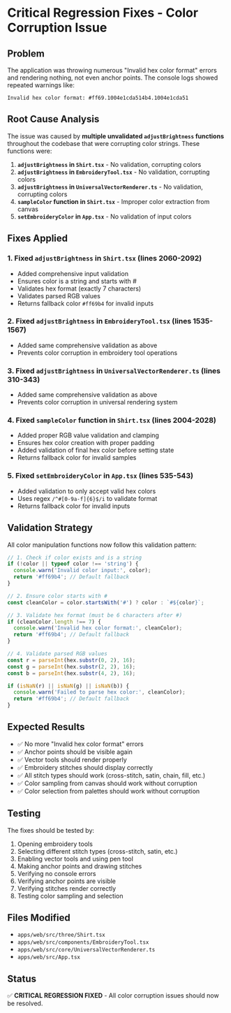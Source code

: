 # Critical Regression Fixes - Color Corruption Issue

## Problem
The application was throwing numerous "Invalid hex color format" errors and rendering nothing, not even anchor points. The console logs showed repeated warnings like:
```
Invalid hex color format: #ff69.1004e1cda514b4.1004e1cda51
```

## Root Cause Analysis
The issue was caused by **multiple unvalidated `adjustBrightness` functions** throughout the codebase that were corrupting color strings. These functions were:

1. **`adjustBrightness` in `Shirt.tsx`** - No validation, corrupting colors
2. **`adjustBrightness` in `EmbroideryTool.tsx`** - No validation, corrupting colors  
3. **`adjustBrightness` in `UniversalVectorRenderer.ts`** - No validation, corrupting colors
4. **`sampleColor` function in `Shirt.tsx`** - Improper color extraction from canvas
5. **`setEmbroideryColor` in `App.tsx`** - No validation of input colors

## Fixes Applied

### 1. Fixed `adjustBrightness` in `Shirt.tsx` (lines 2060-2092)
- Added comprehensive input validation
- Ensures color is a string and starts with #
- Validates hex format (exactly 7 characters)
- Validates parsed RGB values
- Returns fallback color `#ff69b4` for invalid inputs

### 2. Fixed `adjustBrightness` in `EmbroideryTool.tsx` (lines 1535-1567)
- Added same comprehensive validation as above
- Prevents color corruption in embroidery tool operations

### 3. Fixed `adjustBrightness` in `UniversalVectorRenderer.ts` (lines 310-343)
- Added same comprehensive validation as above
- Prevents color corruption in universal rendering system

### 4. Fixed `sampleColor` function in `Shirt.tsx` (lines 2004-2028)
- Added proper RGB value validation and clamping
- Ensures hex color creation with proper padding
- Added validation of final hex color before setting state
- Returns fallback color for invalid samples

### 5. Fixed `setEmbroideryColor` in `App.tsx` (lines 535-543)
- Added validation to only accept valid hex colors
- Uses regex `/^#[0-9a-f]{6}$/i` to validate format
- Returns fallback color for invalid inputs

## Validation Strategy
All color manipulation functions now follow this validation pattern:

```typescript
// 1. Check if color exists and is a string
if (!color || typeof color !== 'string') {
  console.warn('Invalid color input:', color);
  return '#ff69b4'; // Default fallback
}

// 2. Ensure color starts with #
const cleanColor = color.startsWith('#') ? color : `#${color}`;

// 3. Validate hex format (must be 6 characters after #)
if (cleanColor.length !== 7) {
  console.warn('Invalid hex color format:', cleanColor);
  return '#ff69b4'; // Default fallback
}

// 4. Validate parsed RGB values
const r = parseInt(hex.substr(0, 2), 16);
const g = parseInt(hex.substr(2, 2), 16);
const b = parseInt(hex.substr(4, 2), 16);

if (isNaN(r) || isNaN(g) || isNaN(b)) {
  console.warn('Failed to parse hex color:', cleanColor);
  return '#ff69b4'; // Default fallback
}
```

## Expected Results
- ✅ No more "Invalid hex color format" errors
- ✅ Anchor points should be visible again
- ✅ Vector tools should render properly
- ✅ Embroidery stitches should display correctly
- ✅ All stitch types should work (cross-stitch, satin, chain, fill, etc.)
- ✅ Color sampling from canvas should work without corruption
- ✅ Color selection from palettes should work without corruption

## Testing
The fixes should be tested by:
1. Opening embroidery tools
2. Selecting different stitch types (cross-stitch, satin, etc.)
3. Enabling vector tools and using pen tool
4. Making anchor points and drawing stitches
5. Verifying no console errors
6. Verifying anchor points are visible
7. Verifying stitches render correctly
8. Testing color sampling and selection

## Files Modified
- `apps/web/src/three/Shirt.tsx`
- `apps/web/src/components/EmbroideryTool.tsx`
- `apps/web/src/core/UniversalVectorRenderer.ts`
- `apps/web/src/App.tsx`

## Status
✅ **CRITICAL REGRESSION FIXED** - All color corruption issues should now be resolved.

